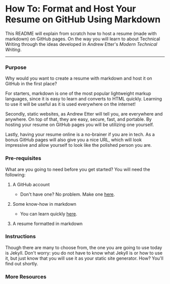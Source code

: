 # How To: Format and Host Your Resume on GitHub Using Markdown

This README will explain from scratch how to host a resume (made with markdown) on GitHub pages. On the way you will learn to about Technical Writing through the ideas developed in Andrew Etter's *Modern Technical Writing*. 
________________


### Purpose

Why would you want to create a resume with markdown and host it on GitHub in the first place? 

For starters, markdown is one of the most popular lightweight markup languages, since it is easy to learn and converts to HTML quickly. Learning to use it will be useful as it is used everywhere on the internet!             

Secondly, static websites, as Andrew Etter will tell you, are everywhere and anywhere. On top of that, they are easy, secure, fast, and portable. By hosting your resume on GitHub pages you will be utilizing one yourself.

Lastly, having your resume online is a no-brainer if you are in tech. As a bonus GitHub pages will also give you a nice URL, which will look impressive and allow yourself to look like the polished person you are.

### Pre-requisites
What are you going to need before you get started? You will need the following: 

1. A GitHub account
    * Don't have one? No problem. Make one [here](https://github.com/). 
    
2. Some know-how in markdown
    * You can learn quickly [here](#more-Resources).

3. A resume formatted in markdown

### Instructions

Though there are many to choose from, the one you are going to use today is Jekyll. Don't worry: you do not have to know what Jekyll is or how to use it, but just know that you will use it as your static site generator. How? You'll find out shortly.

### More Resources



